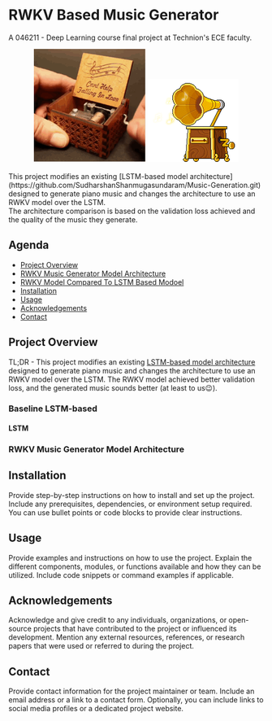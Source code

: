# RWKV Based Music Generator

A 046211 - Deep Learning course final project at Technion's ECE faculty. <br>
<div style="text-align:center"><img src="./assets/canthelpfallinginlove-loveisintheair.gif">
<img src="./assets/music-box-of-sleep.gif"></div>

<br>
This project modifies an existing [LSTM-based model architecture](https://github.com/SudharshanShanmugasundaram/Music-Generation.git) designed to generate piano music and changes the architecture to use an RWKV model over the LSTM. <br>
The architecture comparison is based on the validation loss achieved and the quality of the music they generate.

## Agenda

- [Project Overview](#project-overview)
- [RWKV Music Generator Model Architecture](#rwkv-music-generator-model-architecture)
- [RWKV Model Compared To LSTM Based Modoel](#rwkv-music-generator-model-architecture)
- [Installation](#installation)
- [Usage](#usage)
- [Acknowledgements](#acknowledgements)
- [Contact](#contact)

## Project Overview

TL;DR - This project modifies an existing [LSTM-based model architecture](https://github.com/SudharshanShanmugasundaram/Music-Generation.git)  designed to generate piano music and changes the architecture to use an RWKV model over the LSTM. The RWKV model achieved better validation loss, and the generated music sounds better (at least to us:wink:).

### Baseline LSTM-based
#### LSTM 
### RWKV Music Generator Model Architecture


## Installation

Provide step-by-step instructions on how to install and set up the project. Include any prerequisites, dependencies, or environment setup required. You can use bullet points or code blocks to provide clear instructions.

## Usage

Provide examples and instructions on how to use the project. Explain the different components, modules, or functions available and how they can be utilized. Include code snippets or command examples if applicable.

## Acknowledgements

Acknowledge and give credit to any individuals, organizations, or open-source projects that have contributed to the project or influenced its development. Mention any external resources, references, or research papers that were used or referred to during the project.

## Contact

Provide contact information for the project maintainer or team. Include an email address or a link to a contact form. Optionally, you can include links to social media profiles or a dedicated project website.

